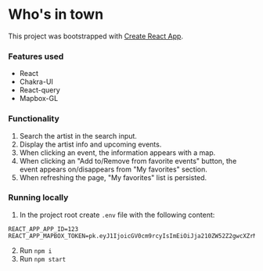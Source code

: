 # Who's in town

This project was bootstrapped with [Create React App](https://github.com/facebook/create-react-app).

### Features used
- React
- Chakra-UI
- React-query
- Mapbox-GL

### Functionality
1. Search the artist in the search input.
2. Display the artist info and upcoming events.
3. When clicking an event, the information appears with a map.
4. When clicking an "Add to/Remove from favorite events" button, the event appears on/disappears from "My favorites" section.
5. When refreshing the page, "My favorites" list is persisted.

### Running locally
1. In the project root create `.env` file with the following content:
```
REACT_APP_APP_ID=123
REACT_APP_MAPBOX_TOKEN=pk.eyJ1IjoicGV0cm9rcyIsImEiOiJja210ZW52Z2gwcXZrMnZveW1wMm9vcWhxIn0.XhcTR4nGexIKC_8InZtTdg
```
2. Run `npm i`
3. Run `npm start`
